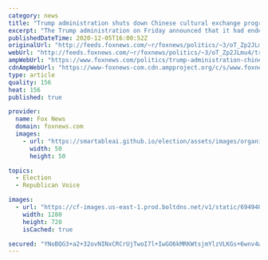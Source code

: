 ```yaml
---
category: news
title: "Trump administration shuts down Chinese cultural exchange programs, calls them 'soft power propaganda tools'"
excerpt: "The Trump administration on Friday announced that it had ended five cultural exchange programs with China -- describing them as being used by the Chinese communist government as “soft power propaganda tools.”"
publishedDateTime: 2020-12-05T16:00:52Z
originalUrl: "http://feeds.foxnews.com/~r/foxnews/politics/~3/oT_Zp2JLmu4/trump-administration-chinese-cultural-exchange-propaganda"
webUrl: "http://feeds.foxnews.com/~r/foxnews/politics/~3/oT_Zp2JLmu4/trump-administration-chinese-cultural-exchange-propaganda"
ampWebUrl: "https://www.foxnews.com/politics/trump-administration-chinese-cultural-exchange-propaganda.amp"
cdnAmpWebUrl: "https://www-foxnews-com.cdn.ampproject.org/c/s/www.foxnews.com/politics/trump-administration-chinese-cultural-exchange-propaganda.amp"
type: article
quality: 156
heat: 156
published: true

provider:
  name: Fox News
  domain: foxnews.com
  images:
    - url: "https://smartableai.github.io/election/assets/images/organizations/foxnews.com-50x50.jpg"
      width: 50
      height: 50

topics:
  - Election
  - Republican Voice

images:
  - url: "https://cf-images.us-east-1.prod.boltdns.net/v1/static/694940094001/9babd3a7-b8e1-4f74-9a48-4bc4d9e1c08a/1c738c8c-66e1-4cad-85d4-cd7487d0995f/1280x720/match/image.jpg"
    width: 1280
    height: 720
    isCached: true

secured: "YNoBQG3+a2+32ovNINxCRCrUjTwoI7l+IwGO6kMRKWtsjmYlzVLKGs+6wnv4w9Fj4y++94SGU0e4nfkejv7rl8YhUD0ZMtL9cvT/NVJ11sE23WZN+PtVuYfOT7jDZ2Wr8gK7XqTS7e25DE8AI1d6S6vz6zeVQkKoDrRRxeGKn1qla2PhTeLQvbR8I663QBxYUuvHwSYOG2+jJxEDuAhEEZwA/K3a0Lc/vEnG8dyJ4kw4m4QWA+YRkvPHx6Y9HcMno5+6yCFpFebQpWWIjAUa0jrg13vbKsb00x+jGcR5pypUt29y5TAM/GzW+ggiyy0SDUs43Nmn/VXcMEesOV+zqznXV20hqEwNPSzP4lp35n4=;8AuEyz33bhk3sbLWA2AkxQ=="
---
```


